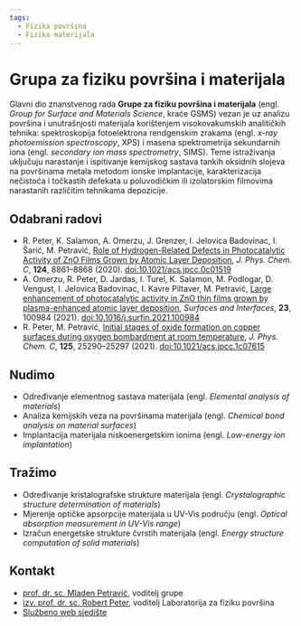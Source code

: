 ```yaml
---
tags:
  - Fizika površina
  - Fizika materijala
---
```


# Grupa za fiziku površina i materijala

Glavni dio znanstvenog rada **Grupe za fiziku površina i materijala** (engl. *Group for Surface and Materials Science*, kraće GSMS) vezan je uz analizu površina i unutrašnjosti materijala korištenjem visokovakumskih analitičkih tehnika: spektroskopija fotoelektrona rendgenskim zrakama (engl. *x-ray photoemission spectroscopy*, XPS) i masena spektrometrija sekundarnih iona (engl. *secondary ion mass spectrometry*, SIMS). Teme istraživanja uključuju narastanje i ispitivanje kemijskog sastava tankih oksidnih slojeva na površinama metala metodom ionske implantacije, karakterizacija nečistoća i točkastih defekata u poluvodičkim ili izolatorskim filmovima narastanih različitim tehnikama depozicije.

## Odabrani radovi

- R. Peter, K. Salamon, A. Omerzu, J. Grenzer, I. Jelovica Badovinac, I. Šarić, M. Petravić, [Role of Hydrogen-Related Defects in Photocatalytic Activity of ZnO Films Grown by Atomic Layer Deposition](https://pubs.acs.org/doi/abs/10.1021/acs.jpcc.0c01519),  *J. Phys. Chem. C*, **124**, 8861–8868 (2020). [doi:10.1021/acs.jpcc.0c01519](https://doi.org/10.1021/acs.jpcc.0c01519)
- A. Omerzu, R. Peter, D. Jardas, I. Turel, K. Salamon, M. Podlogar, D. Vengust, I. Jelovica Badovinac, I. Kavre Piltaver, M. Petravić, [Large enhancement of photocatalytic activity in ZnO thin films grown by plasma-enhanced atomic layer deposition](https://www.sciencedirect.com/science/article/abs/pii/S2468023021000614), *Surfaces and Interfaces*, **23**, 100984 (2021). [doi:10.1016/j.surfin.2021.100984](https://doi.org/10.1016/j.surfin.2021.100984)
- R. Peter, M. Petravić, [Initial stages of oxide formation on copper surfaces during oxygen bombardment at room temperature](https://pubs.acs.org/doi/abs/10.1021/acs.jpcc.1c07615), *J. Phys. Chem. C*, **125**, 25290–25297 (2021). [doi:10.1021/acs.jpcc.1c07615](https://doi.org/10.1021/acs.jpcc.1c07615)

## Nudimo

- Određivanje elementnog sastava materijala (engl. *Elemental analysis of materials*)
- Analiza kemijskih veza na površinama materijala (engl. *Chemical bond analysis on material surfaces*)
- Implantacija materijala niskoenergetskim ionima (engl. *Low-energy ion implantation*)

## Tražimo

- Određivanje kristalografske strukture materijala (engl. *Crystalographic structure determination of materials*)
- Mjerenje optičke apsorpcije materijala u UV-Vis području (engl. *Optical absorption measurement in UV-Vis range*)
- Izračun energetske strukture čvrstih materijala (engl. *Energy structure computation of solid materials*)

## Kontakt

- [prof. dr. sc. Mladen Petravić](https://www.phy.uniri.hr/hr/djelatnici/28-hr/djelatnici/193-mladen-petravi.html), voditelj grupe
- [izv. prof. dr. sc. Robert Peter](https://www.robertpeter.science/), voditelj Laboratorija za fiziku površina
- [Službeno web sjedište](https://www.phy.uniri.hr/hr/ustroj/29-hr/ustroj/laboratoriji/197-laboratorij-za-fiziku-povrsina.html)
